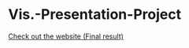 # Vis.-Presentation-Project

[Check out the website (Final result)](https://dashboardeuropeansoccerdata.herokuapp.com/)
